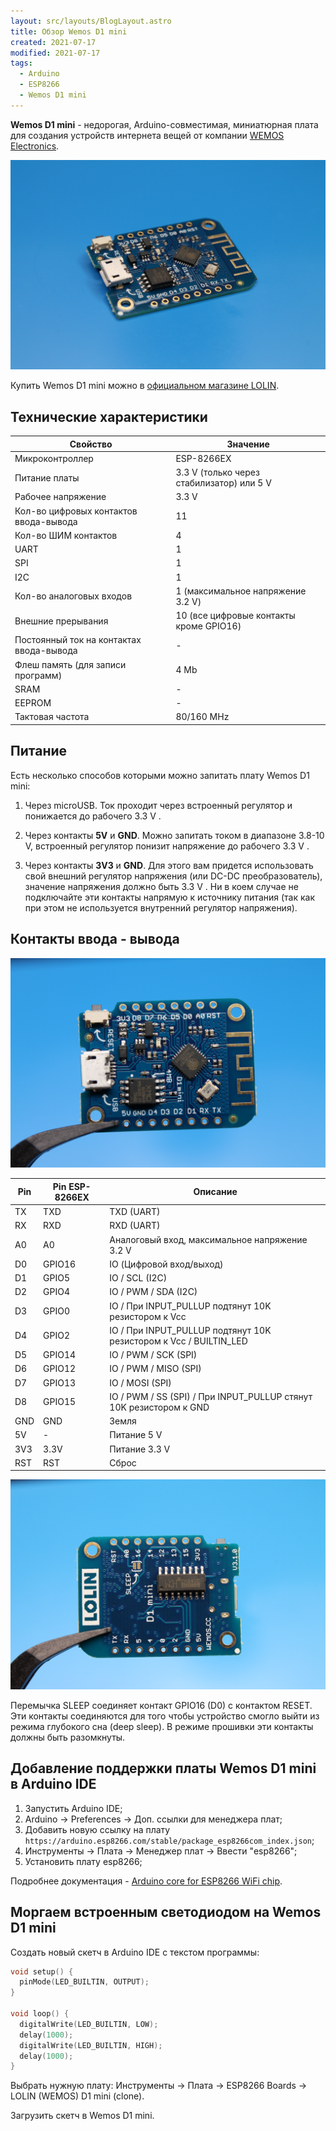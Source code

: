 ```yaml
---
layout: src/layouts/BlogLayout.astro
title: Обзор Wemos D1 mini
created: 2021-07-17
modified: 2021-07-17
tags:
  - Arduino
  - ESP8266
  - Wemos D1 mini
---
```


**Wemos D1 mini** - недорогая, Arduino-совместимая, миниатюрная плата для создания устройств интернета вещей от компании [WEMOS Electronics](https://www.wemos.cc/en/latest/d1/d1_mini.html).

![Wemos D1 mini](/posts/overview-wemos-d1-mini/wemos_d1_mini_1.jpg)

Купить Wemos D1 mini можно в [официальном магазине LOLIN](https://lolin.aliexpress.ru/).

## Технические характеристики

| Свойство                                 | Значение                                  |
|------------------------------------------|-------------------------------------------|
| Микроконтроллер                          | ESP-8266EX                                |
| Питание платы                            | 3.3 V (только через стабилизатор) или 5 V |
| Рабочее напряжение                       | 3.3 V                                     |
| Кол-во цифровых контактов ввода-вывода   | 11                                        |
| Кол-во ШИМ контактов                     | 4                                         |
| UART                                     | 1                                         |
| SPI                                      | 1                                         |
| I2C                                      | 1                                         |
| Кол-во аналоговых входов                 | 1 (максимальное напряжение 3.2 V)         |
| Внешние прерывания                       | 10 (все цифровые контакты кроме GPIO16)   |
| Постоянный ток на контактах ввода-вывода | -                                         |
| Флеш память (для записи программ)        | 4 Mb                                      |
| SRAM                                     | -                                         |
| EEPROM                                   | -                                         |
| Тактовая частота                         | 80/160 MHz                                |

## Питание

Есть несколько способов которыми можно запитать плату Wemos D1 mini:

1) Через microUSB. Ток проходит через встроенный регулятор и понижается до рабочего 3.3 V .

2) Через контакты **5V** и **GND**. Можно запитать током в диапазоне 3.8-10 V, встроенный регулятор понизит напряжение до рабочего 3.3 V .

3) Через контакты **3V3** и **GND**. Для этого вам придется использовать свой внешний регулятор напряжения (или DC-DC преобразователь), значение напряжения должно быть 3.3 V . Ни в коем случае не подключайте эти контакты напрямую к источнику питания (так как при этом не используется внутренний регулятор напряжения).

## Контакты ввода - вывода

![Wemos D1 mini](/posts/overview-wemos-d1-mini/wemos_d1_mini_2.jpg)

| Pin | Pin ESP-8266EX | Описание                                                           |
|-----|----------------|--------------------------------------------------------------------|
| TX  | TXD            | TXD (UART)                                                         |
| RX  | RXD            | RXD (UART)                                                         |
| A0  | A0             | Аналоговый вход, максимальное напряжение 3.2 V                     |
| D0  | GPIO16         | IO (Цифровой вход/выход)                                           |
| D1  | GPIO5          | IO / SCL (I2C)                                                     |
| D2  | GPIO4          | IO / PWM / SDA (I2C)                                               |
| D3  | GPIO0          | IO / При INPUT_PULLUP подтянут 10K резистором к Vcc                |
| D4  | GPIO2          | IO / При INPUT_PULLUP подтянут 10K резистором к Vcc / BUILTIN_LED  |
| D5  | GPIO14         | IO / PWM / SCK (SPI)                                               |
| D6  | GPIO12         | IO / PWM / MISO (SPI)                                              |
| D7  | GPIO13         | IO / MOSI (SPI)                                                    |
| D8  | GPIO15         | IO / PWM / SS (SPI) / При INPUT_PULLUP стянут 10K резистором к GND |
| GND | GND            | Земля                                                              |
| 5V  | -              | Питание 5 V                                                        |
| 3V3 | 3.3V           | Питание 3.3 V                                                      |
| RST | RST            | Сброс                                                              |

![Wemos D1 mini](/posts/overview-wemos-d1-mini/wemos_d1_mini_3.jpg)

Перемычка SLEEP соединяет контакт GPIO16 (D0) с контактом RESET. Эти контакты соединяются для того чтобы устройство смогло выйти из режима глубокого сна (deep sleep). В режиме прошивки эти контакты должны быть разомкнуты.

## Добавление поддержки платы Wemos D1 mini в Arduino IDE

1. Запустить Arduino IDE;
2. Arduino -> Preferences -> Доп. ссылки для менеджера плат;
3. Добавить новую ссылку на плату `https://arduino.esp8266.com/stable/package_esp8266com_index.json`;
4. Инструменты -> Плата -> Менеджер плат -> Ввести "esp8266";
5. Установить плату esp8266;

Подробнее документация - [Arduino core for ESP8266 WiFi chip](https://github.com/esp8266/Arduino).

## Моргаем встроенным светодиодом на Wemos D1 mini

Создать новый скетч в Arduino IDE с текстом программы:

```cpp
void setup() {
  pinMode(LED_BUILTIN, OUTPUT);
}

void loop() {
  digitalWrite(LED_BUILTIN, LOW);
  delay(1000);
  digitalWrite(LED_BUILTIN, HIGH);
  delay(1000);
}
```

Выбрать нужную плату: Инструменты -> Плата -> ESP8266 Boards -> LOLIN (WEMOS) D1 mini (clone).

Загрузить скетч в Wemos D1 mini.
